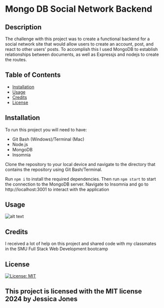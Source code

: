 # Mongo DB Social Network Backend

## Description

The challenge with this project was to create a functional backend for a social network site that would allow users to create an account, post, and react to other users' posts. To accomplish this I used MongoDB to establish relationships between documents, as well as Expressjs and nodejs to create the routes.

## Table of Contents

- [Installation](#installation)
- [Usage](#usage)
- [Credits](#credits)
- [License](#license)

## Installation

To run this project you will need to have:
- Git Bash (Windows)/Terminal (Mac)
- Node.js
- MongoDB
- Insomnia

Clone the repository to your local device and navigate to the directory that contains the repository using Git Bash/Terminal. 

Run `npm i` to install the required dependencies. Then run `npm start` to start the connection to the MongoDB server. Navigate to Insomnia and go to http://localhost:3001 to interact with the application

## Usage

![alt text](assets/images/screenshot.png)


## Credits

I received a lot of help on this project and shared code with my classmates in the SMU Full Stack Web Development bootcamp

## License

[![License: MIT](https://img.shields.io/badge/License-MIT-yellow.svg)](https://opensource.org/licenses/MIT)

This project is licensed with the MIT license 2024 by Jessica Jones
---